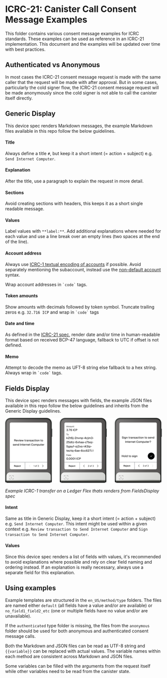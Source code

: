 # ICRC-21: Canister Call Consent Message Examples

This folder contains various consent message examples for ICRC standards. These examples can be used as reference in
an ICRC-21 implementation. This document and the examples will be updated over time with best practices.

## Authenticated vs Anonymous

In most cases the ICRC-21 consent message request is made with the same caller that the request will be made with after
approval. But in some cases, particularly the cold signer flow, the ICRC-21 consent message request will be made
anonymously since the cold signer is not able to call the canister itself directly.

## Generic Display

This device spec renders Markdown messages, the example Markdown files available in this repo follow the below
guidelines.

#### Title

Always define a title `#`, but keep it a short intent (= action + subject) e.g. `Send Internet Computer`.

#### Explanation

After the title, use a paragraph to explain the request in more detail.

#### Sections

Avoid creating sections with headers, this keeps it as a short single readable message.

#### Values

Label values with `**label:**`. Add additional explanations where needed for each value and use a line break over an
empty lines (two spaces at the end of
the line).

#### Account address

Always
use [ICRC-1 textual encoding of accounts](https://internetcomputer.org/docs/current/references/icrc1-standard#textual-encoding-of-accounts)
if possible. Avoid separately mentioning the subaccount, instead use
the [non-default account](https://internetcomputer.org/docs/current/references/icrc1-standard#non-default-accounts)
syntax.

Wrap account addresses in `` `code` `` tags.

#### Token amounts

Show amounts with decimals followed by token symbol. Truncate trailing zeros e.g. `32.716 ICP` and wrap in `` `code` ``
tags

#### Date and time

As defined in
the [ICRC-21 spec](https://github.com/dfinity/wg-identity-authentication/blob/main/topics/ICRC-21/ICRC-21.did#L8),
render date and/or time in human-readable format based on received BCP-47 language, fallback to UTC if offset is not
defined.

#### Memo

Attempt to decode the memo as UFT-8 string else fallback to a hex string. Always wrap in `` `code` ``
tags.

## Fields Display

This device spec renders messages with fields, the example JSON files available in this repo follow the below
guidelines and inherits from the Generic Display guidelines.

<img alt="ICRC-1 transfer on a Ledger Flex" width="600" src="example_icrc1_transfer_ledger.png"/>

_Example ICRC-1 transfer on a Ledger Flex thats renders from FieldsDisplay spec_

#### Intent

Same as title in Generic Display, keep it a short intent (= action + subject) e.g. `Send Internet Computer`.
This intent might be used within a given context e.g. `Review transaction to Send Internet Computer` and
`Sign transaction to Send Internet Computer`.

#### Values

Since this device spec renders a list of fields with values, it's recommended to avoid explanations where possible and
rely on clear field naming and ordering instead. If an explanation is really necessary, always use a separate field for
this explanation.

## Using examples

Example templates are structured in the `en_US/method/type` folders. The files are named either `default` (all fields
have a value and/or are available) or `no_field1_field2_etc` (one or multiple fields have no value and/or are
unavailable).

If the `authenticated` type folder is missing, the files from the `anonymous` folder should be used for both anonymous
and authenticated consent message calls.

Both the Markdown and JSON files can be read as UTF-8 string and ``{{variable}}`` can be replaced with
actual values. The variable names within each method are consistent across Markdown and JSON files.

Some variables can be filled with the arguments from the request itself while other variables need to be read from the
canister state.